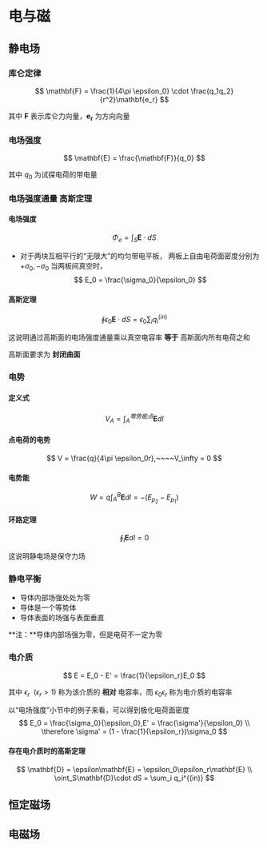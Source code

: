 # 电与磁

## 静电场

### 库仑定律

$$
\mathbf{F} = \frac{1}{4\pi \epsilon_0} \cdot \frac{q_1q_2}{r^2}\mathbf{e_r}
$$

其中 $\mathbf{F}$ 表示库仑力向量，$\mathbf{e_r}$ 为方向向量

### 电场强度

$$
\mathbf{E} = \frac{\mathbf{F}}{q_0}
$$

其中 $q_0$ 为试探电荷的带电量

### 电场强度通量    高斯定理

#### 电场强度

$$
\Phi_e = \int_S \mathbf{E} \cdot dS
$$

-   对于两块互相平行的“无限大”的均匀带电平板，
    两板上自由电荷面密度分别为 $+\sigma_0,-\sigma_0$ 
    当两板间真空时，
    $$
    E_0 = \frac{\sigma_0}{\epsilon_0}
    $$
    

#### 高斯定理

$$
\oint\epsilon_0\mathbf{E}\cdot dS = {\epsilon_0}\sum_i q_i^{(in)}
$$

这说明通过高斯面的电场强度通量乘以真空电容率 **等于** 高斯面内所有电荷之和

高斯面要求为 **封闭曲面**

### 电势

#### 定义式

$$
V_A = \int_A^{零势能点} \mathbf{E}dl
$$

#### 点电荷的电势

$$
V = \frac{q}{4\pi \epsilon_0r},~~~~V_\infty = 0
$$

#### 电势能

$$
W = q\int_A^B\mathbf{E}dl = -(E_{p_2} - E_{p_1})
$$

#### 环路定理

$$
\oint_l \mathbf{E}dl = 0
$$

这说明静电场是保守力场

### 静电平衡

-   导体内部场强处处为零
-   导体是一个等势体
-   导体表面的场强与表面垂直

**注：**导体内部场强为零，但是电荷不一定为零

### 电介质

$$
E = E_0 - E' = \frac{1}{\epsilon_r}E_0
$$

其中 $\epsilon_r~~(\epsilon_r > 1)$ 称为该介质的 **相对** 电容率，而 $\epsilon_0\epsilon_r$ 称为电介质的电容率

以“电场强度”小节中的例子来看，可以得到极化电荷面密度
$$
E_0 = \frac{\sigma_0}{\epsilon_0},E' = \frac{\sigma'}{\epsilon_0} \\
\therefore \sigma' = (1 - \frac{1}{\epsilon_r})\sigma_0
$$

#### 存在电介质时的高斯定理

$$
\mathbf{D} = \epsilon\mathbf{E} = \epsilon_0\epsilon_r\mathbf{E} \\
\oint_S\mathbf{D}\cdot dS = \sum_i q_i^{(in)}
$$

## 恒定磁场



## 电磁场

